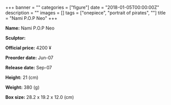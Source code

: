 +++
banner = ""
categories = ["figure"]
date = "2018-01-05T00:00:00Z"
description = ""
images = []
tags = ["onepiece", "portrait of pirates", ""]
title = "Nami P.O.P Neo"
+++

**Name:** Nami P.O.P Neo

**Sculptor:** 

**Official price:** 4200 ¥

**Preorder date:** Jun-07

**Release date:** Sep-07

**Height:** 21 (cm)

**Weight:** 380 (g)

**Box size:** 28.2 x 19.2 x 12.0 (cm)
